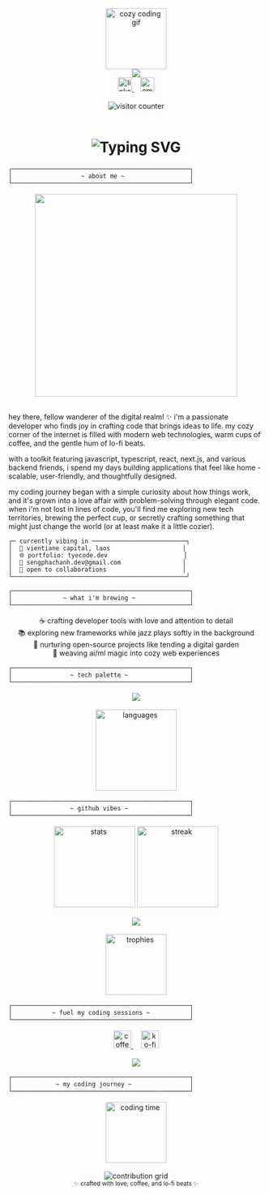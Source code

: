 <div align="center">
  <img height="120" src="https://media.giphy.com/media/L1R1tvI9svkIWwpVYr/giphy.gif" alt="cozy coding gif" />
</div>

<div align="center">
  <img src="https://capsule-render.vercel.app/api?type=waving&color=gradient&customColorList=12,20,14,6,26&height=100&section=header&text=&fontSize=0" />
</div>

<div align="center">
  <a href="https://www.linkedin.com/in/tyecode" target="_blank">
    <img src="https://img.shields.io/static/v1?message=linkedin&logo=linkedin&label=&color=8B7355&logoColor=white&labelColor=D4A574&style=flat-square" height="28" alt="linkedin"  />
  </a>
  <img width="8" />
  <a href="mailto:sengphachanh.dev@gmail.com" target="_blank">
    <img src="https://img.shields.io/static/v1?message=email&logo=gmail&label=&color=8B7355&logoColor=white&labelColor=D4A574&style=flat-square" height="28" alt="email"  />
  </a>
</div>

<br>

<div align="center">
  <img src="https://komarev.com/ghpvc/?username=tyecode&style=flat-square&color=D4A574&label=cozy+visitors" alt="visitor counter" />
</div>

<br>

<h1 align="center">
  <img src="https://readme-typing-svg.herokuapp.com?font=Georgia&size=24&duration=3000&pause=500&color=8B7355&center=true&vCenter=true&width=600&lines=hey+there%2C+welcome+to+my+space+%E2%98%95;crafting+code+with+lo-fi+vibes+%F0%9F%8E%B5;full-stack+developer+from+laos+%F0%9F%87%B1%F0%9F%87%A6" alt="Typing SVG" />
</h1>

```
┌─────────────────────────────────────────────────┐
│                   ~ about me ~                  │
└─────────────────────────────────────────────────┘
```

<div align="center">
  <img width="400" src="https://github-readme-quotes.vercel.app/api?type=horizontal&theme=tokyonight&quote=Code%20is%20poetry%20written%20for%20machines%20to%20dance%20to&author=tyecode" />
</div>

<br>

hey there, fellow wanderer of the digital realm! ✨ i'm a passionate developer who finds joy in crafting code that brings ideas to life. my cozy corner of the internet is filled with modern web technologies, warm cups of coffee, and the gentle hum of lo-fi beats.

with a toolkit featuring javascript, typescript, react, next.js, and various backend friends, i spend my days building applications that feel like home - scalable, user-friendly, and thoughtfully designed.

my coding journey began with a simple curiosity about how things work, and it's grown into a love affair with problem-solving through elegant code. when i'm not lost in lines of code, you'll find me exploring new tech territories, brewing the perfect cup, or secretly crafting something that might just change the world (or at least make it a little cozier).

```
┌─ currently vibing in ──────────────────────────┐
│  📍 vientiane capital, laos                    │
│  🌐 portfolio: tyecode.dev                     │
│  📧 sengphachanh.dev@gmail.com                 │
│  🤝 open to collaborations                     │
└────────────────────────────────────────────────┘
```

```
┌─────────────────────────────────────────────────┐
│              ~ what i'm brewing ~               │
└─────────────────────────────────────────────────┘
```

<div align="center">

☕ crafting developer tools with love and attention to detail  
📚 exploring new frameworks while jazz plays softly in the background  
🌱 nurturing open-source projects like tending a digital garden  
🎨 weaving ai/ml magic into cozy web experiences  

</div>

```
┌─────────────────────────────────────────────────┐
│                ~ tech palette ~                 │
└─────────────────────────────────────────────────┘
```

<div align="center">
  <img src="https://skillicons.dev/icons?i=js,ts,react,nextjs,nodejs,tailwind,mongodb,docker&theme=dark&perline=4" />
</div>

<br>

<div align="center">
  <img src="https://github-readme-stats.vercel.app/api/top-langs?username=tyecode&locale=en&hide_title=true&layout=compact&card_width=320&langs_count=6&theme=tokyonight&hide_border=true&bg_color=1a1b27&title_color=D4A574&text_color=8B7355" height="160" alt="languages" />
</div>

```
┌─────────────────────────────────────────────────┐
│                ~ github vibes ~                 │
└─────────────────────────────────────────────────┘
```

<div align="center">
  <img src="https://github-readme-stats.vercel.app/api?username=tyecode&hide_title=true&hide_rank=false&show_icons=true&include_all_commits=true&count_private=true&disable_animations=false&theme=tokyonight&locale=en&hide_border=true&bg_color=1a1b27&title_color=D4A574&text_color=8B7355&icon_color=D4A574" height="160" alt="stats" />
  <img src="https://github-readme-streak-stats.herokuapp.com/?user=tyecode&theme=tokyonight&hide_border=true&background=1a1b27&ring=D4A574&fire=D4A574&currStreakLabel=8B7355" height="160" alt="streak" />
</div>

<br>

<div align="center">
  <img src="https://github-readme-activity-graph.vercel.app/graph?username=tyecode&theme=tokyo-night&bg_color=1a1b27&color=8B7355&line=D4A574&point=D4A574&area=true&hide_border=true" />
</div>

<br>

<div align="center">
  <img src="https://github-profile-trophy.vercel.app?username=tyecode&theme=onedark&column=-1&row=1&margin-w=8&margin-h=8&no-bg=true&no-frame=true" height="120" alt="trophies" />
</div>

```
┌─────────────────────────────────────────────────┐
│           ~ fuel my coding sessions ~           │
└─────────────────────────────────────────────────┘
```

<div align="center">
  <a href="https://www.buymeacoffee.com/tyecode" target="_blank">
    <img src="https://img.shields.io/static/v1?message=buy%20me%20a%20coffee&logo=buymeacoffee&label=&color=8B7355&logoColor=white&labelColor=D4A574&style=flat-square" height="35" alt="coffee" />
  </a>
  <img width="12" />
  <a href="https://www.ko-fi.com/tyecode" target="_blank">
    <img src="https://img.shields.io/static/v1?message=support%20on%20ko-fi&logo=ko-fi&label=&color=8B7355&logoColor=white&labelColor=D4A574&style=flat-square" height="35" alt="ko-fi" />
  </a>
</div>

<br>

<div align="center">
  <img src="https://capsule-render.vercel.app/api?type=waving&color=gradient&customColorList=12,20,14,6,26&height=80&section=footer&text=&fontSize=0" />
</div>

```
┌─────────────────────────────────────────────────┐
│            ~ my coding journey ~                │
└─────────────────────────────────────────────────┘
```

<div align="center">
  <img src="https://github-readme-stats.vercel.app/api/wakatime?username=tyecode&theme=tokyonight&hide_border=true&bg_color=1a1b27&title_color=D4A574&text_color=8B7355&icon_color=D4A574&layout=compact" height="120" alt="coding time" />
</div>

<br>

<div align="center">
  <img src="https://github.com/tyecode/tyecode/blob/output/github-contribution-grid-snake-dark.svg" alt="contribution grid" />
</div>

<div align="center">
  <sub>✨ crafted with love, coffee, and lo-fi beats ✨</sub>
</div>
